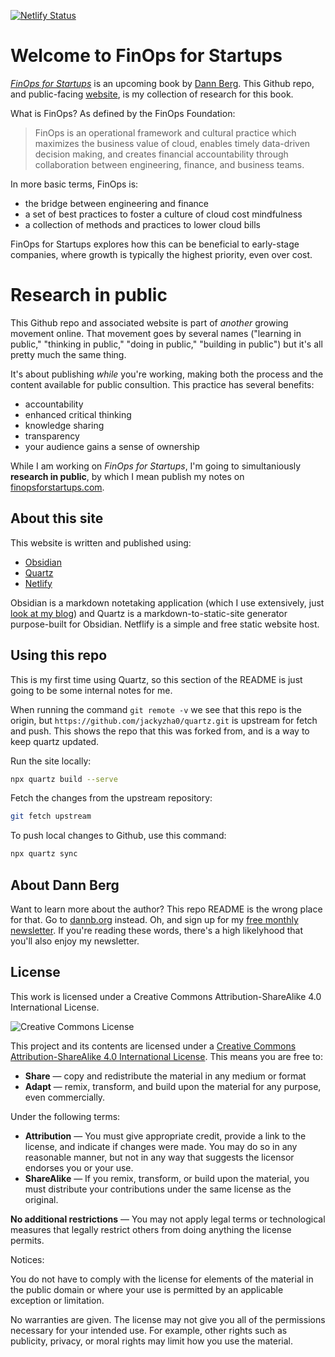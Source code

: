 [![Netlify Status](https://api.netlify.com/api/v1/badges/869aff8b-c740-418f-9358-a8024a2e5913/deploy-status)](https://app.netlify.com/sites/finopsforstartups/deploys)
# Welcome to FinOps for Startups

_[FinOps for Startups](https://finopsforstartups.com)_ is an upcoming book by [Dann Berg](https://dannb.org). This Github repo, and public-facing [website](https://finopsforstartups.com), is my collection of research for this book.

What is FinOps? As defined by the FinOps Foundation:

> FinOps is an operational framework and cultural practice which maximizes the business value of cloud, enables timely data-driven decision making, and creates financial accountability through collaboration between engineering, finance, and business teams.

In more basic terms, FinOps is:

- the bridge between engineering and finance
- a set of best practices to foster a culture of cloud cost mindfulness
- a collection of methods and practices to lower cloud bills

FinOps for Startups explores how this can be beneficial to early-stage companies, where growth is typically the highest priority, even over cost.

# Research in public

This Github repo and associated website is part of _another_ growing movement online. That movement goes by several names ("learning in public," "thinking in public," "doing in public," "building in public") but it's all pretty much the same thing.

It's about publishing _while_ you're working, making both the process and the content available for public consultion. This practice has several benefits:

- accountability
- enhanced critical thinking
- knowledge sharing
- transparency
- your audience gains a sense of ownership

While I am working on _FinOps for Startups_, I'm going to simultaniously **research in public**, by which I mean publish my notes on [finopsforstartups.com](https://finopsforstartups.com).

## About this site

This website is written and published using:

- [Obsidian](https://obsidian.md)
- [Quartz](https://quartz.jzhao.xyz)
- [Netlify](https://www.netlify.com/)

Obsidian is a markdown notetaking application (which I use extensively, just [look at my blog](https://dannb.org/blog/)) and Quartz is a markdown-to-static-site generator purpose-built for Obsidian. Netflify is a simple and free static website host.

## Using this repo

This is my first time using Quartz, so this section of the README is just going to be some internal notes for me.

When running the command `git remote -v` we see that this repo is the origin, but `https://github.com/jackyzha0/quartz.git` is upstream for fetch and push. This shows the repo that this was forked from, and is a way to keep quartz updated.

Run the site locally:
```sh
npx quartz build --serve
```

Fetch the changes from the upstream repository:
```sh
git fetch upstream
```

To push local changes to Github, use this command:
```sh
npx quartz sync
```

## About Dann Berg

Want to learn more about the author? This repo README is the wrong place for that. Go to [dannb.org](https://dannb.org) instead. Oh, and sign up for my [free monthly newsletter](https://dannberg.substack.com). If you're reading these words, there's a high likelyhood that you'll also enjoy my newsletter.

## License

This work is licensed under a Creative Commons Attribution-ShareAlike 4.0 International License.

![Creative Commons License](https://i.creativecommons.org/l/by-sa/4.0/88x31.png)

This project and its contents are licensed under a [Creative Commons Attribution-ShareAlike 4.0 International License](https://creativecommons.org/licenses/by-sa/4.0/). This means you are free to:

- **Share** — copy and redistribute the material in any medium or format
- **Adapt** — remix, transform, and build upon the material for any purpose, even commercially.

Under the following terms:

- **Attribution** — You must give appropriate credit, provide a link to the license, and indicate if changes were made. You may do so in any reasonable manner, but not in any way that suggests the licensor endorses you or your use.
- **ShareAlike** — If you remix, transform, or build upon the material, you must distribute your contributions under the same license as the original.

**No additional restrictions** — You may not apply legal terms or technological measures that legally restrict others from doing anything the license permits.

Notices:

You do not have to comply with the license for elements of the material in the public domain or where your use is permitted by an applicable exception or limitation.

No warranties are given. The license may not give you all of the permissions necessary for your intended use. For example, other rights such as publicity, privacy, or moral rights may limit how you use the material.
